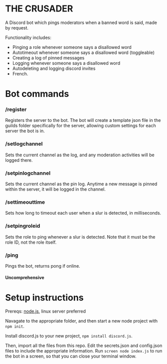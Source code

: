 # THE CRUSADER
A Discord bot which pings moderators when a banned word is said, made by request.

Functionality includes:
- Pinging a role whenever someone says a disallowed word
- Autotimeout whenever someone says a disallowed word (toggleable)
- Creating a log of pinned messages
- Logging whenever someone says a disallowed word
- Autodeleting and logging discord invites
- French.

# Bot commands

### /register
Registers the server to the bot. The bot will create a template json file in the guilds folder specifically for the server, allowing custom settings for each server the bot is in.

### /setlogchannel
Sets the current channel as the log, and any moderation activities will be logged there.

### /setpinlogchannel
Sets the current channel as the pin log. Anytime a new message is pinned within the server, it will be logged in the channel.

### /settimeouttime
Sets how long to timeout each user when a slur is detected, in milliseconds.

### /setpingroleid 
Sets the role to ping whenever a slur is detected. Note that it must be the role ID, not the role itself.

### /ping
Pings the bot, returns pong if online.

#### Uncomprehensive



# Setup instructions
Prereqs: [node.js](https://nodejs.org/), linux server preferred

Navagate to the appropriate folder, and then start a new node project with `npm init`.

Install discord.js to your new project, `npm install discord.js`.

Then, import all the files from this repo. Edit the secrets.json and config.json files to include the appropriate information. Run `screen node index.js` to run the bot in a screen, so that you can close your terminal window. 






